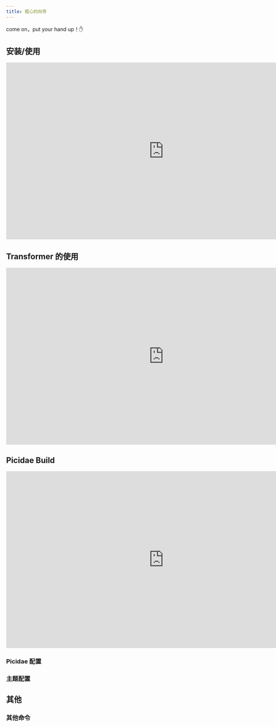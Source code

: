 ```yaml
---
title: 粗心的向导
---
```


come on，put your hand up！:hand:

## 安装/使用

<iframe width="854" height="480" src="https://www.youtube.com/embed/zHrFPTQ-2v0" frameborder="0" allowfullscreen></iframe>

## Transformer 的使用

<iframe width="854" height="480" src="https://www.youtube.com/embed/cnLSxesDt1U" frameborder="0" allowfullscreen></iframe>

## Picidae Build

<iframe width="854" height="480" src="https://www.youtube.com/embed/AmX3L9oh9tk" frameborder="0" allowfullscreen></iframe>

### Picidae 配置

### 主题配置


## 其他

### 其他命令